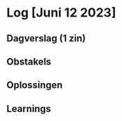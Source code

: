 # Log [Juni 12 2023]

  

## Dagverslag (1 zin)

  

## Obstakels

  

## Oplossingen

  

## Learnings
